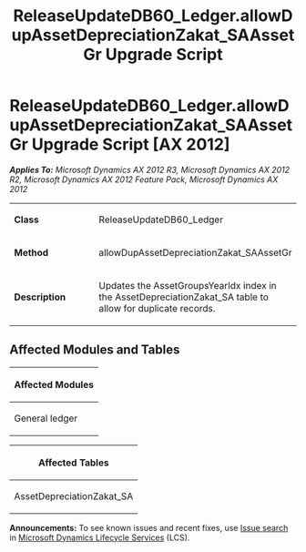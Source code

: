 ﻿---
title: ReleaseUpdateDB60_Ledger.allowDupAssetDepreciationZakat_SAAssetGr Upgrade Script
TOCTitle: ReleaseUpdateDB60_Ledger.allowDupAssetDepreciationZakat_SAAssetGr Upgrade Script
ms:assetid: 2c5f8771-5786-f67a-3470-1629bc19c9f2
ms:mtpsurl: https://msdn.microsoft.com/en-us/library/JJ735970(v=AX.60)
ms:contentKeyID: 49707387
ms.date: 05/18/2015
mtps_version: v=AX.60
---

# ReleaseUpdateDB60\_Ledger.allowDupAssetDepreciationZakat\_SAAssetGr Upgrade Script [AX 2012]


_**Applies To:** Microsoft Dynamics AX 2012 R3, Microsoft Dynamics AX 2012 R2, Microsoft Dynamics AX 2012 Feature Pack, Microsoft Dynamics AX 2012_

<table>
<colgroup>
<col style="width: 50%" />
<col style="width: 50%" />
</colgroup>
<tbody>
<tr class="odd">
<td><p><strong>Class</strong></p></td>
<td><p>ReleaseUpdateDB60_Ledger</p></td>
</tr>
<tr class="even">
<td><p><strong>Method</strong></p></td>
<td><p>allowDupAssetDepreciationZakat_SAAssetGr</p></td>
</tr>
<tr class="odd">
<td><p><strong>Description</strong></p></td>
<td><p>Updates the AssetGroupsYearIdx index in the AssetDepreciationZakat_SA table to allow for duplicate records.</p></td>
</tr>
</tbody>
</table>


## Affected Modules and Tables

<table>
<colgroup>
<col style="width: 100%" />
</colgroup>
<thead>
<tr class="header">
<th><p>Affected Modules</p></th>
</tr>
</thead>
<tbody>
<tr class="odd">
<td><p>General ledger</p></td>
</tr>
</tbody>
</table>


<table>
<colgroup>
<col style="width: 100%" />
</colgroup>
<thead>
<tr class="header">
<th><p>Affected Tables</p></th>
</tr>
</thead>
<tbody>
<tr class="odd">
<td><p>AssetDepreciationZakat_SA</p></td>
</tr>
</tbody>
</table>

  
**Announcements:** To see known issues and recent fixes, use [Issue search](http://go.microsoft.com/fwlink/?linkid=389258) in [Microsoft Dynamics Lifecycle Services](http://go.microsoft.com/fwlink/?linkid=306505) (LCS).

